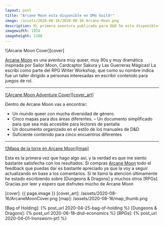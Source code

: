 ```yaml
---
layout: post
title: "Arcane Moon esta disponible en DMs Guild!"
image: /assets/2020-08-16/2020-08-16-Arcane-Moon.png
description: Mi primera aventura publicada para D&D 5e esta disponible ahora!
imagewidth: 1920
imageheight: 1280
---
```


![Arcane Moon Cover][cover]

[Arcane Moon][arcanemoon] es una aventura muy queer, muy 90s y muy dramática inspirada por Sailor Moon, Cardcaptor Sakura y Las Guerreras Mágicas! La escribí como parte del RPG Writer Workshop, que como su nombre indica fue un taller dirigido a personas interesadas en escribir contenido para juegos de rol.

<!--more-->

---

[![Arcane Moon Adventure Cover][cover_art]][arcanemoon]


Dentro de Arcane Moon vas a encontrar:

- Un mundo queer con mucha diversidad de género.
- Cinco mapas para dos áreas diferentes.
– Un documento simplificado para que sea más accesible para lectores de pantalla
- Un documento organizado en el estilo de los manuales de D&D
- Suficiente contenido para cinco encuentros diferentes

---

[![Mapa de la torre en Arcane Moon][map]][arcanemoon]

Esta es la primera vez que hago algo así, y la verdad es que me siento bastante satisfecha con los resultados. Si compras [Arcane Moon][arcanemoon] todo el feedback que puedas dar es bastante apreciado ya que la voy a seguir actualizando en base a los comentarios. Si te llamó la atención últimamente he estado escribiendo sobre [Dungeons & Dragons] y muchos otros [RPGs]. Gracias por leer y espero que disfrutes mucho de Arcane Moon


<!--Images-->
[cover]: {{ page.image }}
[cover_art]: /assets/2020-08-16/ArcaneMoonCover.png
[map]: /assets/2020-08-16/map_thumb.png

<!--Credits-->

<!--Internal-Links-->
[Bag of Holding]: {% post_url 2020-04-25-bag-of-holding %}
[Dungeons & Dragons]: {% post_url 2020-06-18-dnd-economics %}
[RPGs]: {% post_url 2020-04-01-Ironsworn-pt1 %}

<!--External-Links-->
[arcanemoon]: https://bit.ly/ArcaneMoon

